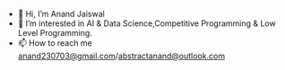 - 👋 Hi, I’m Anand Jaiswal
- 👀 I’m interested in AI & Data Science,Competitive Programming & Low Level Programming.
- 📫 How to reach me anand230703@gmail.com/abstractanand@outlook.com  

<!---
Sterben230703/Sterben230703 is a ✨ special ✨ repository because its `README.md` (this file) appears on your GitHub profile.
You can click the Preview link to take a look at your changes.
--->
